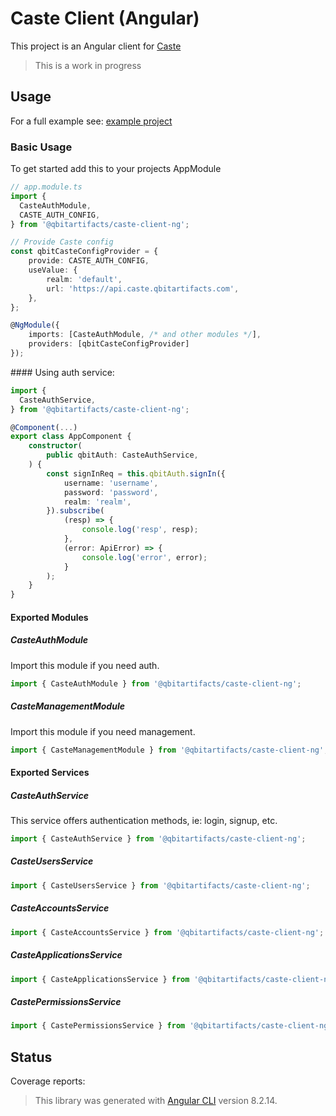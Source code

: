 # Caste Client (Angular)

This project is an Angular client for [Caste](https://github.com/QbitArtifacts/caste)

> This is a work in progress

## Usage

For a full example see: [example project](../../src)

### Basic Usage

To get started add this to your projects AppModule

```typescript
// app.module.ts
import {
  CasteAuthModule,
  CASTE_AUTH_CONFIG,
} from '@qbitartifacts/caste-client-ng';

// Provide Caste config
const qbitCasteConfigProvider = {
    provide: CASTE_AUTH_CONFIG,
    useValue: {
        realm: 'default',
        url: 'https://api.caste.qbitartifacts.com',
    },
};

@NgModule({
    imports: [CasteAuthModule, /* and other modules */],
    providers: [qbitCasteConfigProvider]
});
```

#### Using auth service:

```typescript
import {
  CasteAuthService,
} from '@qbitartifacts/caste-client-ng';

@Component(...)
export class AppComponent {
    constructor(
        public qbitAuth: CasteAuthService,
    ) {
        const signInReq = this.qbitAuth.signIn({
            username: 'username',
            password: 'password',
            realm: 'realm',
        }).subscribe(
            (resp) => {
                console.log('resp', resp);
            },
            (error: ApiError) => {
                console.log('error', error);
            }
        );
    }
}
```

#### Exported Modules

##### CasteAuthModule

Import this module if you need auth.

```ts
import { CasteAuthModule } from '@qbitartifacts/caste-client-ng';
```

##### CasteManagementModule

Import this module if you need management.

```ts
import { CasteManagementModule } from '@qbitartifacts/caste-client-ng';
```

#### Exported Services

##### CasteAuthService
This service offers authentication methods, ie: login, signup, etc.

```ts
import { CasteAuthService } from '@qbitartifacts/caste-client-ng';
```

##### CasteUsersService

```ts
import { CasteUsersService } from '@qbitartifacts/caste-client-ng';
```

##### CasteAccountsService

```ts
import { CasteAccountsService } from '@qbitartifacts/caste-client-ng';
```

##### CasteApplicationsService

```ts
import { CasteApplicationsService } from '@qbitartifacts/caste-client-ng';
```

##### CastePermissionsService

```ts
import { CastePermissionsService } from '@qbitartifacts/caste-client-ng';
```

## Status

Coverage reports:

<!-- BADGES_START -->

<!-- BADGES_END -->

> This library was generated with [Angular CLI](https://github.com/angular/angular-cli) version 8.2.14.
